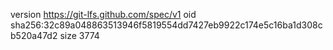 version https://git-lfs.github.com/spec/v1
oid sha256:32c89a048863513946f5819554dd7427eb9922c174e5c16ba1d308cb520a47d2
size 3774
